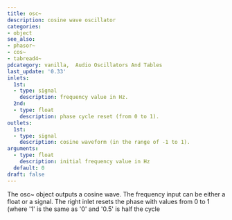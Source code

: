 ```yaml
---
title: osc~
description: cosine wave oscillator
categories:
- object
see_also:
- phasor~
- cos~
- tabread4~
pdcategory: vanilla,  Audio Oscillators And Tables
last_update: '0.33'
inlets:
  1st:
  - type: signal
    description: frequency value in Hz.
  2nd:
  - type: float
    description: phase cycle reset (from 0 to 1).
outlets:
  1st:
  - type: signal
    description: cosine waveform (in the range of -1 to 1).
arguments:
  - type: float
    description: initial frequency value in Hz 
  default: 0
draft: false
---
```

The osc~ object outputs a cosine wave. The frequency input can be either a float or a signal. The right inlet resets the phase with values from 0 to 1 (where '1' is the same as '0' and '0.5' is half the cycle
